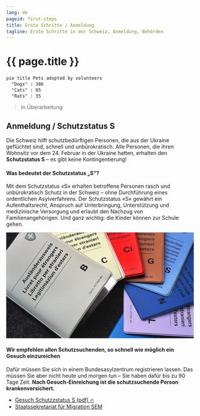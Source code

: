 ```yaml
---
lang: de
pageid: first-steps
title: Erste Schritte / Anmeldung
tagline: Erste Schritte in der Schweiz, Anmeldung, Behörden
---
```

# {{ page.title }}

```mermaid
pie title Pets adopted by volunteers
  "Dogs" : 386
  "Cats" : 85
  "Rats" : 35
```
> In Überarbeitung

## Anmeldung / Schutzstatus S
Die Schweiz hilft schutzbedürftigen Personen, die aus der Ukraine geflüchtet sind, schnell und unbürokratisch.
Alle Personen, die ihren Wohnsitz vor dem 24. Februar in der Ukraine hatten, erhalten den **Schutzstatus S** – es gibt keine Kontingentierung!

#### Was bedeutet der Schutzstatus „S“?
Mit dem Schutzstatus «S» erhalten betroffene Personen rasch und unbürokratisch Schutz in der Schweiz – ohne Durchführung eines ordentlichen Asylverfahrens.
Der Schutzstatus «S» gewährt ein Aufenthaltsrecht, Anspruch auf Unterbringung, Unterstützung und medizinische Versorgung und erlaubt den Nachzug von Familienangehörigen. Und ganz wichtig: die Kinder können zur Schule gehen.

![Schutzstatus S](/assets/img/s-permit.jpg)

#### Wir empfehlen allen Schutzsuchenden, so schnell wie möglich ein Gesuch einzureichen
Dafür müssen Sie sich in einem Bundesasylzentrum registrieren lassen.
Das müssen Sie aber nicht heute und morgen tun – Sie haben dafür bis zu 90 Tage Zeit.
**Nach Gesuch-Einreichung ist die schutzsuchende Person krankenversichert.**

- [Gesuch Schutzzstatus S (pdf) :fire:](https://www.sem.admin.ch/dam/sem/de/data/asyl/gesuch-schutzstatus-s.pdf.download.pdf/gesuch-schutzstatus-s-d.pdf)
- [Staatssekretariat für Migration SEM](https://www.sem.admin.ch/sem/de/home.html)
